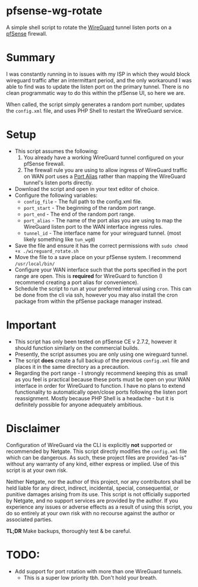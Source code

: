 # pfsense-wg-rotate
A simple shell script to rotate the [WireGuard](https://docs.netgate.com/pfsense/en/latest/vpn/wireguard/index.html) tunnel listen ports on a [pfSense](https://pfsense.org) firewall.

# Summary
I was constantly running in to issues with my ISP in which they would block wireguard traffic after an intermittant period, and the only workaround I was able to find was to update the listen port on the primary tunnel. There is no clean programmatic way to do this within the pfSense UI, so here we are.

When called, the script simply generates a random port number, updates the `config.xml` file, and uses PHP Shell to restart the WireGuard service.

# Setup
- This script assumes the  following:
  1. You already have a working WireGuard tunnel configured on your pfSense firewall.
  2. The firewall rule you are using to allow ingress of WireGuard traffic on WAN port uses a [Port Alias](https://docs.netgate.com/pfsense/en/latest/firewall/aliases.html#port-aliases) rather than mapping the WireGuard tunnel's listen ports directly.
- Download the script and open in your text editor of choice.
- Configure the following variables:
  - `config_file` - The full path to the config.xml file.
  - `port_start` - The beginning of the random port range.
  - `port_end` - The end of the random port range.
  - `port_alias` - The name of the port alias you are using to map the WireGuard listen port to the WAN interface ingress rules.
  - `tunnel_id` - The interface name for your wireguard tunnel. (most likely something like `tun_wg0`)
- Save the file and ensure it has the correct permissions with `sudo chmod +x ./wireguard_rotate.sh`
- Move the file to a save place on your pfSense system. I recommend `/usr/local/bin/`
- Configure your WAN interface such that the ports specified in the port range are open. This is **required** for WireGuard to function (I recommend creating a port alias for convenience).
- Schedule the script to run at your preferred interval using `cron`. This can be done from the cli via ssh, however you may also install the cron package from within the pfSense package manager instead.

# Important
- This script has only been tested on pfSense CE v 2.7.2, however it should function similarly on the commercial builds.
- Presently, the script assumes you are only using one wireguard tunnel.
- The script **does** create a full backup of the previous `config.xml` file and places it in the same directory as a precaution.
- Regarding the port range - I strongly recommend keeping this as small as you feel is practical because these ports must be open on your WAN interface in order for WireGuard to function. I have no plans to extend functionality to automatically open/close ports following the listen port reassignment. Mostly because PHP Shell is a headache - but it is definitely possible for anyone adequately ambitious.

# Disclaimer
Configuration of WireGuard via the CLI is explicitly **not** supported or recommended by Netgate. This script directly modifies the `config.xml` file which can be dangerous. As such, these project files are provided "as-is" without any warranty of any kind, either express or implied. Use of this script is at your own risk.

Neither Netgate, nor the author of this project, nor any contributors shall be held liable for any direct, indirect, incidental, special, consequential, or punitive damages arising from its use. This script is not officially supported by Netgate, and no support services are provided by the author. If you experience any issues or adverse effects as a result of using this script, you do so entirely at your own risk with no recourse against the author or associated parties.

**TL;DR** Make backups, thoroughly test & be careful.

# TODO:
- Add support for port rotation with more than one WireGuard tunnels.
  - This is a super low priority tbh. Don't hold your breath.
